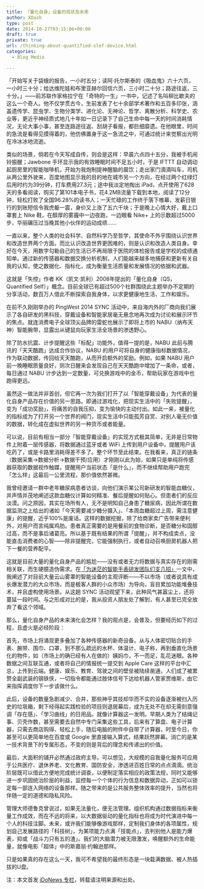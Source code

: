 ```yaml
---
title: 「量化自身」设备的现状及未来
author: XDash
type: post
date: 2014-10-27T03:15:06+00:00
draft: true
private: true
url: /thinking-about-quantified-slef-device.html
categories:
  - Blog Media

---
```

「开始写关于袋蛾的报告，一小时五分；读阿·托尔斯泰的《吸血鬼》六十六页，一小时三十分；给达维陀娃和布里亚赫尔回信六页，三小时二十分；路途往返，三十分。」——前苏联作家格拉宁在「奇特的一生」一书中，记述了名叫柳比歇夫的这么一个奇人。他不仅学贯古今，生前发表了七十余部学术著作和五百多印张，涵盖遗传学、昆虫学、生物分类学、进化论、无神论、哲学、离散分析、科学史、农业等，更近乎神经质式地几十年如一日记录下了自己生命中每一天的时间消耗情况，无论大事小事，甚至连路途往返、刮胡子看报，都巨细靡遗。在他眼里，时间的急流是看得见摸得着的，他仿佛置身于这一急流之中，可通过统计来觉察出光明在冷冰冰地流逝。

类似的场景，倘若在今天写成自传，则会是这样：早晨六点四十五分，我被手机闹铃振醒；Jawbone 手环显示我的有效睡眠时间不足五小时，于是 IFTTT 自动调动起厨房里的智能咖啡机，开始为我炮制提神醒脑的晨饮；走出家门滴滴叫车，司机从两公里外驶来，百度地图显示我的目的地在城市另一个方向，在经过两个红绿灯后用时约为39分钟，打车费用27.3元；途中我淡定地掏出 iPad，点开使用了628天的多看阅读，购买了第101本电子书，花4.2MB流量下载到本地，阅读了12分钟，轻松打败了全国96.28%的读书人；一天忙碌的工作终于落下帷幕，发薪日银行的到账短信令我虎躯一震，身价又上涨了五六千块；于是晚上心情大好，戴上口罩套上 Nike 鞋，在醇厚的雾霾中一边夜跑，一边眼看 Nike+ 上的示数超过5000步，华丽碾压过当晚其他小伙伴的运动成绩……

一直以来，整个人类的社会科学、自然科学乃至哲学，其使命不外乎围绕认识世界和改造世界两个方面。而比认识改造世界更困难的，则是认识和改造人类自身。幸好在今天，用数字勾勒自己的生活已不再局限于医院的体检报告或是学校的成绩通知单。通过新的传感器和数据交换分析机制，人们能越来越多地捕获和更新有关自我的认知，使之数据化、指标化，成为衡量生活质量和发展情况的依据和武器。

<!--more-->

这就是「失控」作者 KK（凯文·凯利）2008年提出的「量化自身（QS，Quantified Self）」概念。目前全球已有超过500个社群围绕此主题举办不定期的分享活动，数百万人借此不断探索自我身体，以求更健康地生活、工作和娱乐。

在前不久刚刚举办的 PingWest 2014 SYNC 活动中，来自海内外的厂商向我们展示了各自研发的黑科技，穿戴设备和智能家居毫无悬念地再次成为讨论和展示环节的焦点。就连消费电子全球顶尖品牌的雷蛇也展示了即将上市的 NABU（纳布天神）智能腕带，显露出从键鼠向玩家生活全场景的渗透野心。

除了防水抗震、计步提醒这些「标配」功能外，值得一提的是，NABU 此前与腾讯的「天天酷跑」达成合作协议，NABU 的用户可将自身的健康指标数据情况，作为联动数据，传回给天天酷跑，从而开启额外的奖励。例如，如果 NABU 用户前一晚睡眠质量良好，则次日醒来会发现自己在天天酷跑中增加了一条命，或者，每日通过 NABU 计步达到一定数量，可兑换游戏中的金币，帮助玩家在游戏中也跑得更远。

虽然这一做法并非首创，但它再一次为我们打开了以「智能穿戴设备」为代表的量化自身产品存在价值的另一思路。即通过游戏化，把现实生活中的「失败提醒」，变为「成功奖励」，将痛苦的自我压抑，变为愉快的主动付出。如此一来，被量化的指标成为了打开另一个世界的阀门，现实生活中只能孤芳自赏、对别人毫无价值的数据，转化成在虚拟世界的另一种货币或者能量。

可以说，目前有相当一部分「智能穿戴设备」的实现方式极其简单，无非是日常物件上附着一层传感器，将数据通过蓝牙或者 WiFi 上传到用户设备中，提醒用户该吃药了，或是卡路里消耗得差不多了。整个环节至此结束。在我看来，真正的链条（数据采集->数据分析->数据干预/应用）才刚刚以此为始，如果只是单纯将传感器获取的数据视作触媒，提醒用户当前状态「是什么」，而不继续帮助用户跑完「怎么样」这最后一公里流程，那价值依然甚微。

我曾经邀请一群中老年糖尿病患者访谈，向他们演示某公司新研发的智能血糖仪，并声情并茂地阐述这款血糖仪计算如何精准、餐后提醒如何贴心。但患者们的反应淡漠。问之原因，其实在场所有人，无不是明知自己身患了糖尿病，因此所谓在数据监测之上给出的诸如「今天需要减少糖分摄入」、「本周血糖超过上周，需注意健康」的提醒，近乎100%是废话。这样的数据挖掘，除了给商家卖广告带来便利外，对用户而言纯属鸡肋。患者真正需要的是用餐前的食物诊断，是否糖分和固醇过高，而不是事后诸葛亮。所以基于既有结果的所谓「提醒」，并不构成卖点，没能直击消费者的心智——除非提醒完，它能强制执行，或者自动召唤厨房机器人把下一餐的营养配平。

这就是目前大量的量化自身产品的尴尬——没有或者无力将数据与真实存在的刚需相关联，而生硬臆造伪需求。在[「为迷茫的智能手表研发团队们支几招」][1]一文中，我阐述了对目前大量云山雾罩的智能设备的主观评断——不以市场（或者说具有成长爆发潜力的大众市场，而是极客人群的小众市场）为导向，盲目累加功能堆叠技术，并且虚构使用场景。从这趟 SYNC 活动观望下来，此种风气甚嚣尘上，还将蔓延一段时间。与之形成对比的是，我从投资人朋友处了解到，有人甚至已完全放弃了看这个领域。

那么，量化自身产品的未来演化会怎样？我的观点是，会普及，但要经历如下的过程，且虚火是必经阶段：

首先，市场上将涌现更多叠加了各种传感器的新奇设备。从与人体密切贴合的手表、腕带、围巾、口罩，到不那么疏远的水杯、体温计、电子称，再到垂直化场景化的物件，如（市场上的确已经有人在做的）姨妈巾，不一而足，乱花迷眼。各种数据之间互联互通，或者将自己的情报统一提交到 Apple Care 这样的平台中汇总，上传到云端。健康、娱乐、教育、驾驶之间的壁垒被陆续凿通，人们成了被累赘全副武装的钢铁侠，一切指令都能通过肢体信号下达给机器人管家贾维斯，由它来指挥调度你下一步该做什么。

此后，设备的数量急剧减少、合并，那些神乎其技却华而不实的设备逐渐被扫入历史的垃圾箱，剩下经得起实践检验的项目则退居幕后，成为无处不在却无需刻意强调「存在感」、「学习曲线」的日用品。就像计算器这一发明。早期人类为了结绳记事、贝壳作数，甚至需要去自然中专门采集这些工具，后来有了算盘、电子计算器，只需去商店购得、轻松上手，随后电脑的附件中自带了计算器，时至今日，你甚至可以更简单地在百度或 Google 里直接输入算式，结果跃然屏幕。消亡的是某一技术背景下的专属形态，不变的则是背后的理念和传递出的价值。

最后，大面积的铺开必然通过政府主导。可以想见，大规模的自我量化服务可应用于公共医疗、退休养老、文化教育、国防安全，渗透进百姓日常的点点滴滴。统治阶层既可以借此方便地完成统计调查，以便制定落实相应的政策法规，同时又能够进一步巩固统治阶层的利益，监控每一个个体的行为信息和数据异动，正如可以锁定每一部连入网络的设备那样。随之带来的是公共服务整体效率的提升，当然也将伴随一定的道德和隐私风险。

管理大师德鲁克曾说过，如果无法量化，便无法管理。组织机构通过数据指标来衡量工作成效，而在不远的将来，以大数据驱动的量化指标也将成为时代演进中每一个人的科技注脚。未来，或许我们能够像游戏那样，定制我们身体的各项属性，规划自己发展路径的「科技树」，为某项能力点满「技能点」，去判别他人是能力爆表，抑或「战斗力只有五的渣」。我们的大脑潜力被无限激发，唤醒额外的生命能量，就像电影「超体」中的斯嘉丽·约翰逊那样。

只是如果真的存在这么一天，我可不希望我的最终形态是一块载满数据、被人热插拔的U盘。

注：本文首发 [iDoNews 专栏][2]，转载请注明来源和出处。

 [1]: http://www.ifanr.com/449691
 [2]: http://www.donews.com/idonews/article/4440.shtm